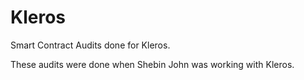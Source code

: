 # Kleros

Smart Contract Audits done for Kleros.

These audits were done when Shebin John was working with Kleros.